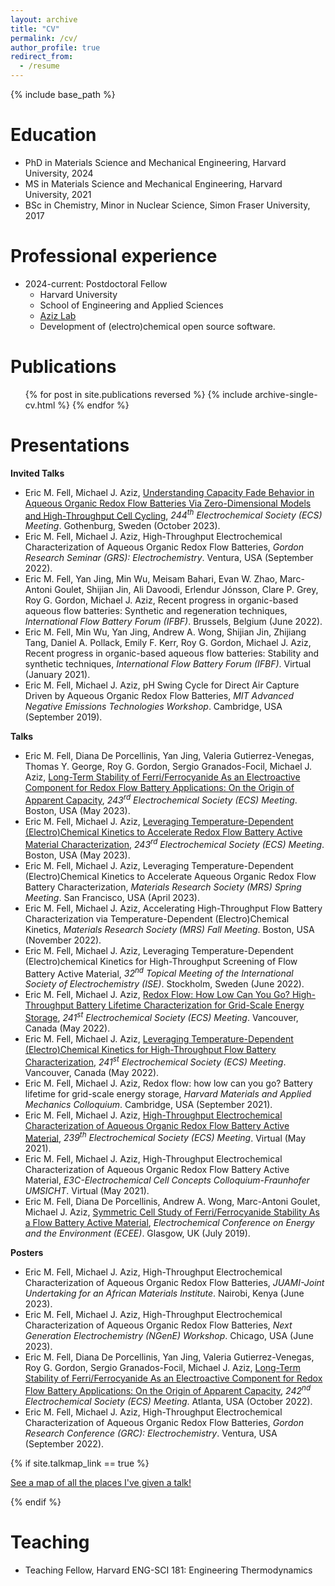 ```yaml
---
layout: archive
title: "CV"
permalink: /cv/
author_profile: true
redirect_from:
  - /resume
---
```


{% include base_path %}

Education
======
* PhD in Materials Science and Mechanical Engineering, Harvard University, 2024
* MS in Materials Science and Mechanical Engineering, Harvard University, 2021
* BSc in Chemistry, Minor in Nuclear Science, Simon Fraser University, 2017

Professional experience
======
* 2024-current: Postdoctoral Fellow
  * Harvard University
  * School of Engineering and Applied Sciences
  * [Aziz Lab](https://aziz.seas.harvard.edu/)
  * Development of (electro)chemical open source software.


Publications
======
<ul>{% for post in site.publications reversed %}
    {% include archive-single-cv.html %}
  {% endfor %}</ul>


Presentations
=====

**Invited Talks**


* Eric M. Fell, Michael J. Aziz, <a href="https://iopscience.iop.org/article/10.1149/MA2023-02592852mtgabs/meta"> Understanding Capacity Fade Behavior in Aqueous Organic Redox Flow Batteries Via Zero-Dimensional Models and High-Throughput Cell Cycling</a>, <i>244<sup>th</sup> Electrochemical Society (ECS) Meeting</i>. Gothenburg, Sweden (October 2023).
* Eric M. Fell, Michael J. Aziz, High-Throughput Electrochemical Characterization of Aqueous Organic Redox Flow Batteries, <i>Gordon Research Seminar (GRS): Electrochemistry</i>. Ventura, USA (September 2022).
* Eric M. Fell, Yan Jing, Min Wu, Meisam Bahari, Evan W. Zhao, Marc-Antoni Goulet, Shijian Jin, Ali Davoodi, Erlendur Jónsson, Clare P. Grey, Roy G. Gordon, Michael J. Aziz, Recent progress in organic-based aqueous flow batteries: Synthetic and regeneration techniques, <i>International Flow Battery Forum (IFBF)</i>. Brussels, Belgium (June 2022).
* Eric M. Fell, Min Wu, Yan Jing, Andrew A. Wong, Shijian Jin, Zhijiang Tang, Daniel A. Pollack, Emily F. Kerr, Roy G. Gordon, Michael J. Aziz, Recent progress in organic-based aqueous flow batteries: Stability and synthetic techniques, <i>International Flow Battery Forum (IFBF)</i>. Virtual (January 2021).
* Eric M. Fell, Michael J. Aziz, pH Swing Cycle for Direct Air Capture Driven by Aqueous Organic Redox Flow Batteries, <i>MIT Advanced Negative Emissions Technologies Workshop</i>. Cambridge, USA (September 2019).


**Talks**


* Eric M. Fell, Diana De Porcellinis, Yan Jing, Valeria Gutierrez-Venegas, Thomas Y. George, Roy G. Gordon, Sergio Granados-Focil, Michael J. Aziz, <a href="https://iopscience.iop.org/article/10.1149/MA2023-013748mtgabs/meta"> Long-Term Stability of Ferri/Ferrocyanide As an Electroactive Component for Redox Flow Battery Applications: On the Origin of Apparent Capacity</a>, <i>243<sup>rd</sup> Electrochemical Society (ECS) Meeting</i>. Boston, USA (May 2023).
* Eric M. Fell, Michael J. Aziz, <a href="https://iopscience.iop.org/article/10.1149/MA2023-013739mtgabs/meta"> Leveraging Temperature-Dependent (Electro)Chemical Kinetics to Accelerate Redox Flow Battery Active Material Characterization</a>, <i>243<sup>rd</sup> Electrochemical Society (ECS) Meeting</i>. Boston, USA (May 2023).
* Eric M. Fell, Michael J. Aziz, Leveraging Temperature-Dependent (Electro)Chemical Kinetics to Accelerate Aqueous Organic Redox Flow Battery Characterization, <i>Materials Research Society (MRS) Spring Meeting</i>. San Francisco, USA (April 2023).
* Eric M. Fell, Michael J. Aziz, Accelerating High-Throughput Flow Battery Characterization via Temperature-Dependent (Electro)Chemical Kinetics, <i>Materials Research Society (MRS) Fall Meeting</i>. Boston, USA (November 2022).
* Eric M. Fell, Michael J. Aziz, Leveraging Temperature-Dependent (Electro)chemical Kinetics for High-Throughput Screening of Flow Battery Active Material, <i>32<sup>nd</sup> Topical Meeting of the International Society of Electrochemistry (ISE)</i>. Stockholm, Sweden (June 2022).
* Eric M. Fell, Michael J. Aziz, <a href="https://iopscience.iop.org/article/10.1149/MA2022-014570mtgabs/meta"> Redox Flow: How Low Can You Go? High-Throughput Battery Lifetime Characterization for Grid-Scale Energy Storage</a>, <i>241<sup>st</sup> Electrochemical Society (ECS) Meeting</i>. Vancouver, Canada (May 2022).
* Eric M. Fell, Michael J. Aziz, <a href="https://iopscience.iop.org/article/10.1149/MA2022-013505mtgabs/meta"> Leveraging Temperature-Dependent (Electro)Chemical Kinetics for High-Throughput Flow Battery Characterization</a>, <i>241<sup>st</sup> Electrochemical Society (ECS) Meeting</i>. Vancouver, Canada (May 2022).
* Eric M. Fell, Michael J. Aziz, Redox flow: how low can you go? Battery lifetime for grid-scale energy storage, <i>Harvard Materials and Applied Mechanics Colloquium</i>. Cambridge, USA (September 2021).
* Eric M. Fell, Michael J. Aziz, <a href="https://iopscience.iop.org/article/10.1149/MA2020-013494mtgabs/meta"> High-Throughput Electrochemical Characterization of Aqueous Organic Redox Flow Battery Active Material</a>, <i>239<sup>th</sup> Electrochemical Society (ECS) Meeting</i>. Virtual (May 2021).
* Eric M. Fell, Michael J. Aziz, High-Throughput Electrochemical Characterization of Aqueous Organic Redox Flow Battery Active Material, <i>E3C-Electrochemical Cell Concepts Colloquium-Fraunhofer UMSICHT</i>. Virtual (May 2021).
* Eric M. Fell, Diana De Porcellinis, Andrew A. Wong, Marc-Antoni Goulet, Michael J. Aziz, <a href="https://iopscience.iop.org/article/10.1149/MA2019-04/2/117/meta"> Symmetric Cell Study of Ferri/Ferrocyanide Stability As a Flow Battery Active Material</a>, <i>Electrochemical Conference on Energy and the Environment (ECEE)</i>. Glasgow, UK (July 2019).


**Posters**


* Eric M. Fell, Michael J. Aziz, High-Throughput Electrochemical Characterization of Aqueous Organic Redox Flow Batteries, <i>JUAMI-Joint Undertaking for an African Materials Institute</i>. Nairobi, Kenya (June 2023).
* Eric M. Fell, Michael J. Aziz, High-Throughput Electrochemical Characterization of Aqueous Organic Redox Flow Batteries, <i>Next Generation Electrochemistry (NGenE) Workshop</i>. Chicago, USA (June 2023).
* Eric M. Fell, Diana De Porcellinis, Yan Jing, Valeria Gutierrez-Venegas, Roy G. Gordon, Sergio Granados-Focil, Michael J. Aziz, <a href="https://iopscience.iop.org/article/10.1149/MA2022-02461726mtgabs"> Long-Term Stability of Ferri/Ferrocyanide As an Electroactive Component for Redox Flow Battery Applications: On the Origin of Apparent Capacity</a>, <i>242<sup>nd</sup> Electrochemical Society (ECS) Meeting</i>. Atlanta, USA (October 2022).
* Eric M. Fell, Michael J. Aziz, High-Throughput Electrochemical Characterization of Aqueous Organic Redox Flow Batteries, <i>Gordon Research Conference (GRC): Electrochemistry</i>. Ventura, USA (September 2022).


{% if site.talkmap_link == true %}

<p style="text-decoration:underline;"><a href="/talkmap.html">See a map of all the places I've given a talk!</a></p>

{% endif %}

Teaching
======
* Teaching Fellow, Harvard ENG-SCI 181: Engineering Thermodynamics

